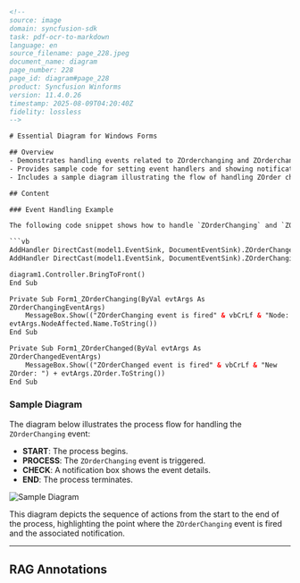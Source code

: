 ```html
<!--
source: image
domain: syncfusion-sdk
task: pdf-ocr-to-markdown
language: en
source_filename: page_228.jpeg
document_name: diagram
page_number: 228
page_id: diagram#page_228
product: Syncfusion Winforms
version: 11.4.0.26
timestamp: 2025-08-09T04:20:40Z
fidelity: lossless
-->

# Essential Diagram for Windows Forms

## Overview
- Demonstrates handling events related to ZOrderchanging and ZOrderchanged in Visual Basic.NET.
- Provides sample code for setting event handlers and showing notifications when ZOrder events are triggered.
- Includes a sample diagram illustrating the flow of handling ZOrder changing and checking.

## Content

### Event Handling Example

The following code snippet shows how to handle `ZOrderChanging` and `ZOrderChanged` events in a Windows Forms application using Visual Basic.NET:

```vb
AddHandler DirectCast(model1.EventSink, DocumentEventSink).ZOrderChanged, AddressOf Form1_ZOrderChanged
AddHandler DirectCast(model1.EventSink, DocumentEventSink).ZOrderChanging, AddressOf Form1_ZOrderChanging

diagram1.Controller.BringToFront()
End Sub

Private Sub Form1_ZOrderChanging(ByVal evtArgs As 
ZOrderChangingEventArgs)
    MessageBox.Show(("ZOrderChanging event is fired" & vbCrLf & "Node: ") + 
evtArgs.NodeAffected.Name.ToString())
End Sub

Private Sub Form1_ZOrderChanged(ByVal evtArgs As 
ZOrderChangedEventArgs)
    MessageBox.Show(("ZOrderChanged event is fired" & vbCrLf & "New 
ZOrder: ") + evtArgs.ZOrder.ToString())
End Sub
```

### Sample Diagram

The diagram below illustrates the process flow for handling the `ZOrderChanging` event:

- **START**: The process begins.
- **PROCESS**: The `ZOrderChanging` event is triggered.
- **CHECK**: A notification box shows the event details.
- **END**: The process terminates.

![Sample Diagram](https://via.placeholder.com/600x400?text=Sample+Diagram)

This diagram depicts the sequence of actions from the start to the end of the process, highlighting the point where the `ZOrderChanging` event is fired and the associated notification.

---

## RAG Annotations
<!-- tags: [Windows Forms, Diagram, Events, ZOrderChanging, ZOrderChanged, Visual Basic.NET] keywords: [event handling, event notification, ZOrderChangingEventArgs, ZOrderChangedEventArgs, Windows Forms, Diagram, UI, Syncfusion, VB.NET] -->
```